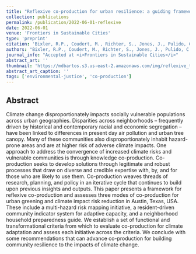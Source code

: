 ```yaml
---
title: "Reflexive co-production for urban resilience: a guiding framework and experiences from Austin, Texas" 
collection: publications
permalink: /publication/2022-06-01-reflexive
date: 2022-06-01
venue: 'Frontiers in Sustainable Cities'
type: 'preprint'
citation: 'Bixler, R.P., Coudert, M., Richter, S., Jones, J., Pulido, C., Akhavan, N., <b>Bartos, M.</b>, Passalacqua, P., & Niyogi, D. (2022). Reflexive co-production for urban resilience: a guiding framework and experiences from Austin, Texas  (in review at <i>Frontiers in Sustainable Cities</i>).'
authors: "Bixler, R.P., Coudert, M., Richter, S., Jones, J., Pulido, C., Akhavan, N., <b>Bartos, M.</b>, Passalacqua, P., & Niyogi, D."
journal_info: "Accepted at <i>Frontiers in Sustainable Cities</i>"
abstract_art: ''
thumbnail: 'https://mdbartos.s3.us-east-2.amazonaws.com/img/reflexive_thumb.png'
abstract_art_caption: ''
tags: ['environmental-justice', 'co-production']
---
```


## Abstract

Climate change disproportionately impacts socially vulnerable populations across urban geographies. Disparities across neighborhoods – frequently driven by historical and contemporary racial and economic segregation – have been linked to differences in present day air pollution and urban tree canopy. Many of these communities also disproportionately inhabit hazard-prone areas and are at higher risk of adverse climate impacts. One approach to address the convergence of increased climate risks and vulnerable communities is through knowledge co-production. Co-production seeks to develop solutions through legitimate and robust processes that draw on diverse and credible expertise with, by, and for those who are likely to use them. Co-production weaves threads of research, planning, and policy in an iterative cycle that continues to build upon previous insights and outputs. This paper presents a framework for reflexive co-production and assesses three modes of co-production for urban greening and climate impact risk reduction in Austin, Texas, USA. These include a multi-hazard risk mapping initiative, a resident-driven community indicator system for adaptive capacity, and a neighborhood household preparedness guide. We establish a set of functional and transformational criteria from which to evaluate co-production for climate adaptation and assess each initiative across the criteria. We conclude with some recommendations that can advance co-production for building community resilience to the impacts of climate change.
